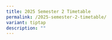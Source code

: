 ```yaml
---
title: 2025 Semester 2 Timetable
permalink: /2025-semester-2-timetable/
variant: tiptap
description: ""
---
```

